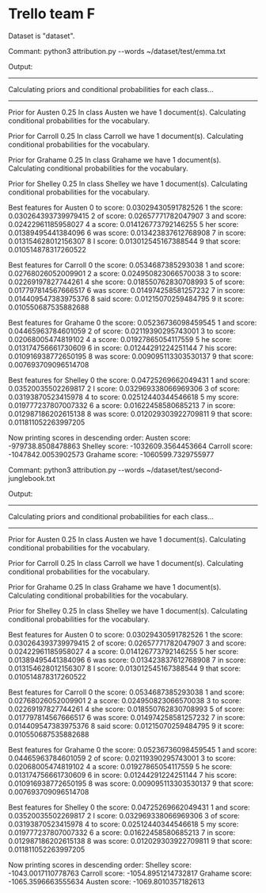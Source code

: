 # Trello team F

Dataset is "dataset".


Commant: python3 attribution.py --words ~/dataset/test/emma.txt

Output:


***
Calculating priors and conditional probabilities for each class...
***

Prior for Austen 0.25
In class Austen we have 1 document(s).
Calculating conditional probabilities for the vocabulary.

Prior for Carroll 0.25
In class Carroll we have 1 document(s).
Calculating conditional probabilities for the vocabulary.

Prior for Grahame 0.25
In class Grahame we have 1 document(s).
Calculating conditional probabilities for the vocabulary.

Prior for Shelley 0.25
In class Shelley we have 1 document(s).
Calculating conditional probabilities for the vocabulary.

Best features for Austen
0 to score: 0.03029430591782526
1 the score: 0.030264393739979415
2 of score: 0.02657771782047907
3 and score: 0.02422961185958027
4 a score: 0.014126773792146255
5 her score: 0.01389495441384096
6 was score: 0.013423837612768908
7 in score: 0.013154628012156307
8 I score: 0.013012545167388544
9 that score: 0.010514878317260522

Best features for Carroll
0 the score: 0.0534687385293038
1 and score: 0.02768026052009901
2 a score: 0.024950823066570038
3 to score: 0.02269197827744261
4 she score: 0.018550762830708993
5 of score: 0.017797814567666517
6 was score: 0.014974258581257232
7 in score: 0.014409547383975376
8 said score: 0.01215070259484795
9 it score: 0.010550687535882688

Best features for Grahame
0 the score: 0.05236736098459545
1 and score: 0.04465963784601059
2 of score: 0.02119390295743001
3 to score: 0.02068005474819102
4 a score: 0.01927865054117559
5 he score: 0.013174756661730609
6 in score: 0.01244291224251144
7 his score: 0.010916938772650195
8 was score: 0.009095113303530137
9 that score: 0.007693709096514708

Best features for Shelley
0 the score: 0.04725269662049431
1 and score: 0.03520035502269817
2 I score: 0.032969338066969306
3 of score: 0.03193870523415978
4 to score: 0.02512440344546618
5 my score: 0.019777237807007332
6 a score: 0.01622458580685213
7 in score: 0.012987186202615138
8 was score: 0.012029303922709811
9 that score: 0.011811052263997205


Now printing scores in descending order:
Austen score: -979738.8508478863
Shelley score: -1032609.3564453664
Carroll score: -1047842.0053902573
Grahame score: -1060599.7329755977



Commant: python3 attribution.py --words ~/dataset/test/second-junglebook.txt

Output:

***
Calculating priors and conditional probabilities for each class...
***

Prior for Austen 0.25
In class Austen we have 1 document(s).
Calculating conditional probabilities for the vocabulary.

Prior for Carroll 0.25
In class Carroll we have 1 document(s).
Calculating conditional probabilities for the vocabulary.

Prior for Grahame 0.25
In class Grahame we have 1 document(s).
Calculating conditional probabilities for the vocabulary.

Prior for Shelley 0.25
In class Shelley we have 1 document(s).
Calculating conditional probabilities for the vocabulary.

Best features for Austen
0 to score: 0.03029430591782526
1 the score: 0.030264393739979415
2 of score: 0.02657771782047907
3 and score: 0.02422961185958027
4 a score: 0.014126773792146255
5 her score: 0.01389495441384096
6 was score: 0.013423837612768908
7 in score: 0.013154628012156307
8 I score: 0.013012545167388544
9 that score: 0.010514878317260522

Best features for Carroll
0 the score: 0.0534687385293038
1 and score: 0.02768026052009901
2 a score: 0.024950823066570038
3 to score: 0.02269197827744261
4 she score: 0.018550762830708993
5 of score: 0.017797814567666517
6 was score: 0.014974258581257232
7 in score: 0.014409547383975376
8 said score: 0.01215070259484795
9 it score: 0.010550687535882688

Best features for Grahame
0 the score: 0.05236736098459545
1 and score: 0.04465963784601059
2 of score: 0.02119390295743001
3 to score: 0.02068005474819102
4 a score: 0.01927865054117559
5 he score: 0.013174756661730609
6 in score: 0.01244291224251144
7 his score: 0.010916938772650195
8 was score: 0.009095113303530137
9 that score: 0.007693709096514708

Best features for Shelley
0 the score: 0.04725269662049431
1 and score: 0.03520035502269817
2 I score: 0.032969338066969306
3 of score: 0.03193870523415978
4 to score: 0.02512440344546618
5 my score: 0.019777237807007332
6 a score: 0.01622458580685213
7 in score: 0.012987186202615138
8 was score: 0.012029303922709811
9 that score: 0.011811052263997205


Now printing scores in descending order:
Shelley score: -1043.0017110778763
Carroll score: -1054.8951214732817
Grahame score: -1065.3596663555634
Austen score: -1069.8010357182613
